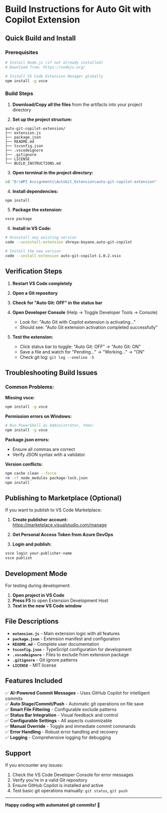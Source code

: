 # Build Instructions for Auto Git with Copilot Extension

## Quick Build and Install

### Prerequisites
```bash
# Install Node.js (if not already installed)
# Download from: https://nodejs.org/

# Install VS Code Extension Manager globally
npm install -g vsce
```

### Build Steps

1. **Download/Copy all the files** from the artifacts into your project directory

2. **Set up the project structure:**
```
auto-git-copilot-extension/
├── extension.js
├── package.json
├── README.md
├── tsconfig.json
├── .vscodeignore
├── .gitignore
├── LICENSE
└── BUILD_INSTRUCTIONS.md
```

3. **Open terminal in the project directory:**
```bash
cd "D:\WPI Assignments\AutoGit_Extension\auto-git-copilot-extension"
```

4. **Install dependencies:**
```bash
npm install
```

5. **Package the extension:**
```bash
vsce package
```

6. **Install in VS Code:**
```bash
# Uninstall any existing version
code --uninstall-extension shreya-boyane.auto-git-copilot

# Install the new version
code --install-extension auto-git-copilot-1.0.2.vsix
```

## Verification Steps

1. **Restart VS Code completely**

2. **Open a Git repository**

3. **Check for "Auto Git: OFF" in the status bar**

4. **Open Developer Console** (Help → Toggle Developer Tools → Console)
   - Look for: "Auto Git with Copilot extension is activating..."
   - Should see: "Auto Git extension activation completed successfully"

5. **Test the extension:**
   - Click status bar to toggle: "Auto Git: OFF" → "Auto Git: ON"
   - Save a file and watch for "Pending..." → "Working..." → "ON"
   - Check git log: `git log --oneline -5`

## Troubleshooting Build Issues

### Common Problems:

**Missing vsce:**
```bash
npm install -g vsce
```

**Permission errors on Windows:**
```bash
# Run PowerShell as Administrator, then:
npm install -g vsce
```

**Package.json errors:**
- Ensure all commas are correct
- Verify JSON syntax with a validator

**Version conflicts:**
```bash
npm cache clean --force
rm -rf node_modules package-lock.json
npm install
```

## Publishing to Marketplace (Optional)

If you want to publish to VS Code Marketplace:

1. **Create publisher account:** https://marketplace.visualstudio.com/manage

2. **Get Personal Access Token from Azure DevOps**

3. **Login and publish:**
```bash
vsce login your-publisher-name
vsce publish
```

## Development Mode

For testing during development:

1. **Open project in VS Code**
2. **Press F5** to open Extension Development Host
3. **Test in the new VS Code window**

## File Descriptions

- **`extension.js`** - Main extension logic with all features
- **`package.json`** - Extension manifest and configuration
- **`README.md`** - Complete user documentation
- **`tsconfig.json`** - TypeScript configuration for development
- **`.vscodeignore`** - Files to exclude from extension package
- **`.gitignore`** - Git ignore patterns
- **`LICENSE`** - MIT license

## Features Included

✅ **AI-Powered Commit Messages** - Uses GitHub Copilot for intelligent commits  
✅ **Auto Stage/Commit/Push** - Automatic git operations on file save  
✅ **Smart File Filtering** - Configurable exclude patterns  
✅ **Status Bar Integration** - Visual feedback and control  
✅ **Configurable Settings** - All aspects customizable  
✅ **Manual Override** - Toggle and immediate commit commands  
✅ **Error Handling** - Robust error handling and recovery  
✅ **Logging** - Comprehensive logging for debugging  

## Support

If you encounter any issues:

1. Check the VS Code Developer Console for error messages
2. Verify you're in a valid Git repository
3. Ensure GitHub Copilot is installed and active
4. Test basic git operations manually: `git status`, `git push`

---

**Happy coding with automated git commits! 🚀**